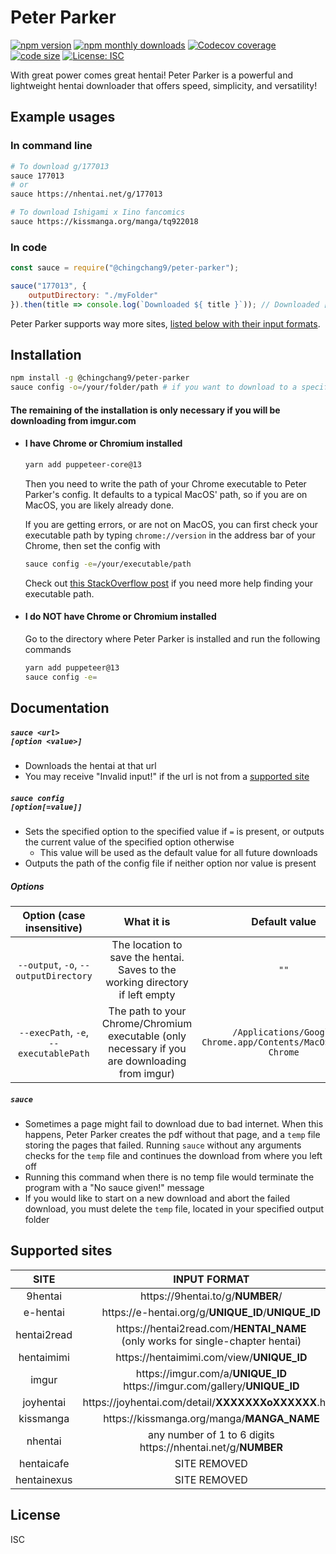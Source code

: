 # Peter Parker
[![npm version](https://img.shields.io/npm/v/@chingchang9/peter-parker)](https://www.npmjs.com/package/@chingchang9/peter-parker)
[![npm monthly downloads](https://img.shields.io/npm/dm/@chingchang9/peter-parker)](https://www.npmjs.com/package/@chingchang9/peter-parker)
[![Codecov coverage](https://img.shields.io/codecov/c/github/ChingChang9/peter-parker)](https://codecov.io/gh/ChingChang9/peter-parker)
[![code size](https://img.shields.io/github/languages/code-size/ChingChang9/peter-parker)](https://github.com/ChingChang9/peter-parker)
[![License: ISC](https://img.shields.io/badge/License-ISC-blue.svg)](https://opensource.org/licenses/ISC)

With great power comes great hentai! Peter Parker is a powerful and lightweight
hentai downloader that offers speed, simplicity, and versatility!

## Example usages
### In command line
```bash
# To download g/177013
sauce 177013
# or
sauce https://nhentai.net/g/177013

# To download Ishigami x Iino fancomics
sauce https://kissmanga.org/manga/tq922018
```

### In code
```js
const sauce = require("@chingchang9/peter-parker");

sauce("177013", {
    outputDirectory: "./myFolder"
}).then(title => console.log(`Downloaded ${ title }`)); // Downloaded [ShindoLA] METAMORPHOSIS
```
Peter Parker supports way more sites, [listed below with their input formats](#supported-sites).

## Installation
```bash
npm install -g @chingchang9/peter-parker
sauce config -o=/your/folder/path # if you want to download to a specific folder
```

#### The remaining of the installation is only necessary if you will be downloading from imgur.com
- #### I have Chrome or Chromium installed
  ```sh
  yarn add puppeteer-core@13
  ```
  Then you need to write the path of your Chrome executable to Peter Parker's
  config.
  It defaults to a typical MacOS' path, so if you are on MacOS, you are likely
  already done.

  If you are getting errors, or are not on MacOS, you can first check your
  executable path by typing `chrome://version` in the address bar of your
  Chrome, then set the config with
  ```sh
  sauce config -e=/your/executable/path
  ```
  Check out [this StackOverflow post](https://stackoverflow.com/questions/17736215/universal-path-to-chrome-exe)
  if you need more help finding your executable path.

- #### I do NOT have Chrome or Chromium installed
  Go to the directory where Peter Parker is installed and run the following
  commands
  ```bash
  yarn add puppeteer@13
  sauce config -e=
  ```

## Documentation
##### <code>sauce <_url_> [_option_ \<_value_\>]</code>
- Downloads the hentai at that url
- You may receive "Invalid input!" if the url is not from a [supported site](#supported-sites)

##### <code>sauce config [_option_[=_value_]]</code>
- Sets the specified option to the specified value if `=` is present, or outputs
  the current value of the specified option otherwise
  - This value will be used as the default value for all future downloads
- Outputs the path of the config file if neither option nor value is present

##### Options
| Option (case insensitive) | What it is | Default value |
|:-------------------------:|:----------:|:-------------:|
| `--output`, `-o`, `--outputDirectory` | The location to save the hentai. Saves to the working directory if left empty | `""`
| `--execPath`, `-e`, `--executablePath` | The path to your Chrome/Chromium executable (only necessary if you are downloading from imgur) | `/Applications/Google Chrome.app/Contents/MacOS/Google Chrome`

##### `sauce`
- Sometimes a page might fail to download due to bad internet. When this
  happens, Peter Parker creates the pdf without that page, and a `temp` file
  storing the pages that failed. Running `sauce` without any arguments checks
  for the `temp` file and continues the download from where you left off
- Running this command when there is no temp file would terminate the program
  with a "No sauce given!" message
- If you would like to start on a new download and abort the failed download,
  you must delete the `temp` file, located in your specified output folder

## Supported sites
SITE | INPUT FORMAT
:-:|:-:
9hentai | <span>https://</span>9hentai.to/g/**NUMBER**/
e-hentai | <span>https://</span>e-hentai.org/g/**UNIQUE_ID**/**UNIQUE_ID**
hentai2read | <span>https://</span>hentai2read.com/**HENTAI_NAME**<br />(only works for single-chapter hentai)
hentaimimi | <span>https://</span>hentaimimi.com/view/**UNIQUE_ID**
imgur | <span>https://</span>imgur.com/a/**UNIQUE_ID**<br /><span>https://<span />imgur.com/gallery/**UNIQUE_ID**
joyhentai | <span>https://</span>joyhentai.com/detail/**XXXXXXXoXXXXXX**.html
kissmanga | <span>https://</span>kissmanga.org/manga/**MANGA_NAME**
nhentai | any number of 1 to 6 digits<br /><span>https://</span>nhentai.net/g/**NUMBER**
hentaicafe | SITE REMOVED
hentainexus | SITE REMOVED

## License
ISC
